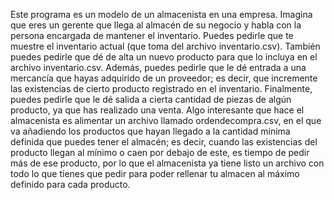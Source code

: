 Este programa es un modelo de un almacenista en una empresa. 
Imagina que eres un gerente que llega al almacén de su negocio y habla con la persona encargada de mantener el inventario.
Puedes pedirle que te muestre el inventario actual (que toma del archivo inventario.csv).
También puedes pedirle que dé de alta un nuevo producto para que lo incluya en el archivo inventario.csv.
Además, puedes pedirle que le dé entrada a una mercancía que hayas adquirido de un proveedor; es decir, que incremente las existencias de cierto producto registrado en el inventario.
Finalmente, puedes pedirle que le dé salida a cierta cantidad de piezas de algún producto, ya que has realizado una venta. 
Algo interesante que hace el almacenista es alimentar un archivo llamado ordendecompra.csv, en el que va añadiendo los productos que hayan llegado a la cantidad mínima definida que puedes tener el almacén; es decir, cuando las existencias del producto llegan al mínimo o caen por debajo de este, es tiempo de pedir más de ese producto, por lo que el almacenista ya tiene listo un archivo con todo lo que tienes que pedir para poder rellenar tu almacen al máximo definido para cada producto.   
